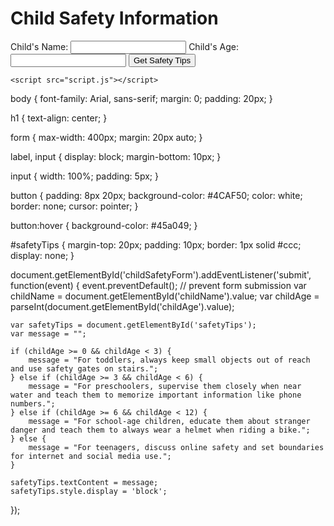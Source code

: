 <!DOCTYPE html>
<html lang="en">
<head>
    <meta charset="UTF-8">
    <meta name="viewport" content="width=device-width, initial-scale=1.0">
    <title>Child Safety</title>
    <link rel="stylesheet" href="styles.css">
</head>
<body>
    <h1>Child Safety Information</h1>
    <form id="childSafetyForm">
        <label for="childName">Child's Name:</label>
        <input type="text" id="childName" required>
        <label for="childAge">Child's Age:</label>
        <input type="number" id="childAge" required>
        <button type="submit">Get Safety Tips</button>
    </form>
    <div id="safetyTips"></div>

    <script src="script.js"></script>
</body>
</html>

body {
    font-family: Arial, sans-serif;
    margin: 0;
    padding: 20px;
}

h1 {
    text-align: center;
}

form {
    max-width: 400px;
    margin: 20px auto;
}

label,
input {
    display: block;
    margin-bottom: 10px;
}

input {
    width: 100%;
    padding: 5px;
}

button {
    padding: 8px 20px;
    background-color: #4CAF50;
    color: white;
    border: none;
    cursor: pointer;
}

button:hover {
    background-color: #45a049;
}

#safetyTips {
    margin-top: 20px;
    padding: 10px;
    border: 1px solid #ccc;
    display: none;
}

document.getElementById('childSafetyForm').addEventListener('submit', function(event) {
    event.preventDefault(); // prevent form submission
    var childName = document.getElementById('childName').value;
    var childAge = parseInt(document.getElementById('childAge').value);

    var safetyTips = document.getElementById('safetyTips');
    var message = "";

    if (childAge >= 0 && childAge < 3) {
        message = "For toddlers, always keep small objects out of reach and use safety gates on stairs.";
    } else if (childAge >= 3 && childAge < 6) {
        message = "For preschoolers, supervise them closely when near water and teach them to memorize important information like phone numbers.";
    } else if (childAge >= 6 && childAge < 12) {
        message = "For school-age children, educate them about stranger danger and teach them to always wear a helmet when riding a bike.";
    } else {
        message = "For teenagers, discuss online safety and set boundaries for internet and social media use.";
    }

    safetyTips.textContent = message;
    safetyTips.style.display = 'block';
});
